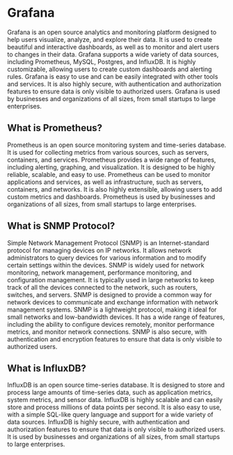 
# Grafana

Grafana is an open source analytics and monitoring platform designed to help users visualize, analyze, and explore their data. It is used to create beautiful and interactive dashboards, as well as to monitor and alert users to changes in their data. Grafana supports a wide variety of data sources, including Prometheus, MySQL, Postgres, and InfluxDB. It is highly customizable, allowing users to create custom dashboards and alerting rules. Grafana is easy to use and can be easily integrated with other tools and services. It is also highly secure, with authentication and authorization features to ensure data is only visible to authorized users. Grafana is used by businesses and organizations of all sizes, from small startups to large enterprises.

## What is Prometheus?

Prometheus is an open source monitoring system and time-series database. It is used for collecting metrics from various sources, such as servers, containers, and services. Prometheus provides a wide range of features, including alerting, graphing, and visualization. It is designed to be highly reliable, scalable, and easy to use. Prometheus can be used to monitor applications and services, as well as infrastructure, such as servers, containers, and networks. It is also highly extensible, allowing users to add custom metrics and dashboards. Prometheus is used by businesses and organizations of all sizes, from small startups to large enterprises.

## What is SNMP Protocol?

Simple Network Management Protocol (SNMP) is an Internet-standard protocol for managing devices on IP networks. It allows network administrators to query devices for various information and to modify certain settings within the devices. SNMP is widely used for network monitoring, network management, performance monitoring, and configuration management. It is typically used in large networks to keep track of all the devices connected to the network, such as routers, switches, and servers. SNMP is designed to provide a common way for network devices to communicate and exchange information with network management systems. SNMP is a lightweight protocol, making it ideal for small networks and low-bandwidth devices. It has a wide range of features, including the ability to configure devices remotely, monitor performance metrics, and monitor network connections. SNMP is also secure, with authentication and encryption features to ensure that data is only visible to authorized users.

## What is InfluxDB?

InfluxDB is an open source time-series database. It is designed to store and process large amounts of time-series data, such as application metrics, system metrics, and sensor data. InfluxDB is highly scalable and can easily store and process millions of data points per second. It is also easy to use, with a simple SQL-like query language and support for a wide variety of data sources. InfluxDB is highly secure, with authentication and authorization features to ensure that data is only visible to authorized users. It is used by businesses and organizations of all sizes, from small startups to large enterprises.

